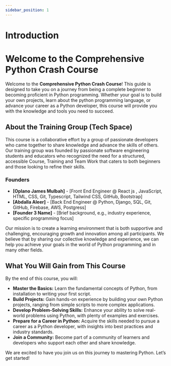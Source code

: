```yaml
---
sidebar_position: 1
---
```


# Introduction

# Welcome to the Comprehensive Python Crash Course

Welcome to the **Comprehensive Python Crash Course**! This guide is designed to take you on a journey from being a complete beginner to becoming proficient in Python programming. Whether your goal is to build your own projects, learn about the python programming language, or advance your career as a Python developer, this course will provide you with the knowledge and tools you need to succeed.

## About the Training Group (Tech Space)

This course is a collaborative effort by a group of passionate developers who came together to share knowledge and advance the skills of others. Our training group was founded by passionate software engineering students and educators who recognized the need for a structured, accessible Course, Training and Team Work that caters to both beginners and those looking to refine their skills.

### Founders

- **[Oplano James Mulbah]** - [Front End Engineer @ React js , JavaScript, HTML, CSS, Git, Typescript, Tailwind CSS, GitHub, Bootstrap]
- **[Abdalla Aleer]** - [Back End Engineer @ Python, Django, SQL, Git, GitHub, Firebase, AWS, Postgress]
- **[Founder 3 Name]** - [Brief background, e.g., industry experience, specific programming focus]

Our mission is to create a learning environment that is both supportive and challenging, encouraging growth and innovation among all participants. We believe that by sharing our collective knowledge and experience, we can help you achieve your goals in the world of Python programming and in many other fields.

## What You Will Gain from This Course

By the end of this course, you will:

- **Master the Basics:** Learn the fundamental concepts of Python, from installation to writing your first script.
- **Build Projects:** Gain hands-on experience by building your own Python projects, ranging from simple scripts to more complex applications.
- **Develop Problem-Solving Skills:** Enhance your ability to solve real-world problems using Python, with plenty of examples and exercises.
- **Prepare for a Career in Python:** Acquire the skills needed to pursue a career as a Python developer, with insights into best practices and industry standards.
- **Join a Community:** Become part of a community of learners and developers who support each other and share knowledge.

We are excited to have you join us on this journey to mastering Python. Let’s get started!
